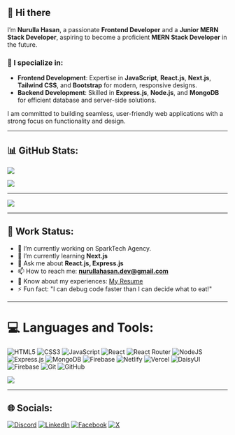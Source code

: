 ## 🌟 Hi there

I’m **Nurulla Hasan**, a passionate **Frontend Developer** and a **Junior MERN Stack Developer**, aspiring to become a proficient **MERN Stack Developer** in the future.

### 💼 I specialize in:
- **Frontend Development**: Expertise in **JavaScript**, **React.js**, **Next.js**, **Tailwind CSS**, and **Bootstrap** for modern, responsive designs.
- **Backend Development**: Skilled in **Express.js**, **Node.js**, and **MongoDB** for efficient database and server-side solutions.

I am committed to building seamless, user-friendly web applications with a strong focus on functionality and design.

---

## 📊 GitHub Stats:

![](https://github-readme-stats.vercel.app/api?username=nurulla-hasan&theme=tokyonight&hide_border=false&include_all_commits=false&count_private=false)

![](https://github-readme-streak-stats.herokuapp.com/?user=nurulla-hasan&theme=tokyonight&hide_border=false)

---

[![](https://visitcount.itsvg.in/api?id=nurulla-hasan&icon=0&color=0)](https://visitcount.itsvg.in)

---

## 🚀 Work Status:
- 🔭 I’m currently working on SparkTech Agency.
- 🌱 I’m currently learning **Next.js**
- 💬 Ask me about **React.js, Express.js**
- 📫 How to reach me: **nurullahasan.dev@gmail.com**
- 📄 Know about my experiences: [My Resume](https://drive.google.com/file/d/10069VpfUdPNnqjo3ueYIAoield5qYDAEY2vYfO7RFFg/view)
- ⚡ Fun fact: "I can debug code faster than I can decide what to eat!"

---

# 💻 Languages and Tools:
![HTML5](https://img.shields.io/badge/html5-%23E34F26.svg?style=for-the-badge&logo=html5&logoColor=white) ![CSS3](https://img.shields.io/badge/css3-%231572B6.svg?style=for-the-badge&logo=css3&logoColor=white) ![JavaScript](https://img.shields.io/badge/javascript-%23323330.svg?style=for-the-badge&logo=javascript&logoColor=%23F7DF1E) ![React](https://img.shields.io/badge/react-%2320232a.svg?style=for-the-badge&logo=react&logoColor=%2361DAFB) ![React Router](https://img.shields.io/badge/React_Router-CA4245?style=for-the-badge&logo=react-router&logoColor=white) ![NodeJS](https://img.shields.io/badge/node.js-6DA55F?style=for-the-badge&logo=node.js&logoColor=white) ![Express.js](https://img.shields.io/badge/express.js-%23404d59.svg?style=for-the-badge&logo=express&logoColor=%2361DAFB) ![MongoDB](https://img.shields.io/badge/MongoDB-%234ea94b.svg?style=for-the-badge&logo=mongodb&logoColor=white) ![Firebase](https://img.shields.io/badge/firebase-%23039BE5.svg?style=for-the-badge&logo=firebase) ![Netlify](https://img.shields.io/badge/netlify-%23000000.svg?style=for-the-badge&logo=netlify&logoColor=#00C7B7) ![Vercel](https://img.shields.io/badge/vercel-%23000000.svg?style=for-the-badge&logo=vercel&logoColor=white) ![DaisyUI](https://img.shields.io/badge/daisyui-5A0EF8?style=for-the-badge&logo=daisyui&logoColor=white) ![Firebase](https://img.shields.io/badge/firebase-a08021?style=for-the-badge&logo=firebase&logoColor=ffcd34) ![Git](https://img.shields.io/badge/git-%23F05033.svg?style=for-the-badge&logo=git&logoColor=white) ![GitHub](https://img.shields.io/badge/github-%23121011.svg?style=for-the-badge&logo=github&logoColor=white)

![](https://github-readme-stats.vercel.app/api/top-langs/?username=Golap12&theme=tokyonight&hide_border=false&include_all_commits=false&count_private=false&layout=compact)

---

## 🌐 Socials:
[![Discord](https://img.shields.io/badge/Discord-%237289DA.svg?logo=discord&logoColor=white)](https://discord.com/users/1318621368736022598) [![LinkedIn](https://img.shields.io/badge/LinkedIn-%230077B5.svg?logo=linkedin&logoColor=white)](https://www.linkedin.com/in/nurulla-hasan)
 [![Facebook](https://img.shields.io/badge/Facebook-%231877F2.svg?logo=Facebook&logoColor=white)](https://www.facebook.com/golap.hasan.315) [![X](https://img.shields.io/badge/X-black.svg?logo=X&logoColor=white)](https://x.com/dev_nurulla)

